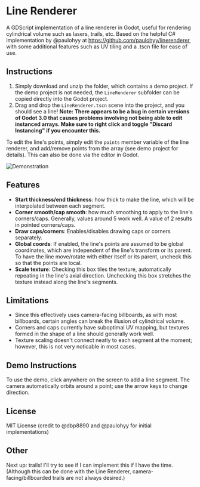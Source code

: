 # Line Renderer
A GDScript implementation of a line renderer in Godot, useful for rendering cylindrical volume such as lasers, trails, etc. Based on the helpful C# implementation by @paulohyy at https://github.com/paulohyy/linerenderer, with some additional features such as UV tiling and a .tscn file for ease of use.

## Instructions
1. Simply download and unzip the folder, which contains a demo project. If the demo project is not needed, the `LineRenderer` subfolder can be copied directly into the Godot project.
2. Drag and drop the `LineRenderer.tscn` scene into the project, and you should see a line! **Note: There appears to be a bug in certain versions of Godot 3.0 that causes problems involving not being able to edit instanced arrays. Make sure to right click and toggle "Discard Instancing" if you encounter this.**

To edit the line's points, simply edit the `points` member variable of the line renderer, and add/remove points from the array (see demo project for details). This can also be done via the editor in Godot.

![Demonstration](https://github.com/dbp8890/LineRenderer/blob/master/linerendererdemo.gif)

## Features
- **Start thickness/end thickness**: how thick to make the line, which will be interpolated between each segment.
- **Corner smooth/cap smooth**: how much smoothing to apply to the line's corners/caps. Generally, values around 5 work well. A value of 2 results in pointed corners/caps.
- **Draw caps/corners**: Enables/disables drawing caps or corners separately.
- **Global coords**: If enabled, the line's points are assumed to be global coordinates, which are independent of the line's transform or its parent. To have the line move/rotate with either itself or its parent, uncheck this so that the points are local.
- **Scale texture**: Checking this box tiles the texture, automatically repeating in the line's axial direction. Unchecking this box stretches the texture instead along the line's segments.

## Limitations
- Since this effectively uses camera-facing billboards, as with most billboards, certain angles can break the illusion of cylindrical volume.
- Corners and caps currently have suboptimal UV mapping, but textures formed in the shape of a line should generally work well.
- Texture scaling doesn't connect neatly to each segment at the moment; however, this is not very noticable in most cases.

## Demo Instructions
To use the demo, click anywhere on the screen to add a line segment. The camera automatically orbits around a point; use the arrow keys to change direction.

## License
MIT License (credit to @dbp8890 and @paulohyy for initial implementations)

## Other
Next up: trails! I'll try to see if I can implement this if I have the time. (Although this can be done with the Line Renderer, camera-facing/billboarded trails are not always desired.)
